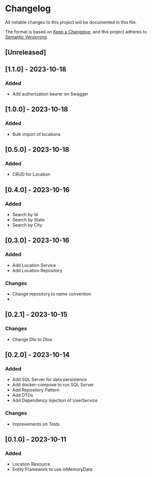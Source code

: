 ﻿# Changelog

All notable changes to this project will be documented in this file.

The format is based on [Keep a Changelog](https://keepachangelog.com/en/1.0.0/),
and this project adheres to [Semantic Versioning](https://semver.org/spec/v2.0.0.html).

## [Unreleased]


## [1.1.0] - 2023-10-18

### Added

- Add authorization bearer on Swagger

## [1.0.0] - 2023-10-18

### Added

- Bulk import of locations

## [0.5.0] - 2023-10-18

### Added

- CRUD for Location


## [0.4.0] - 2023-10-16

### Added

- Search by Id
- Search by State
- Search by City

## [0.3.0] - 2023-10-16

### Added

- Add Location Service
- Add Location Repository

### Changes

- Change repository to name convention
- 
## [0.2.1] - 2023-10-15

### Changes

- Change Dto to Dtos

## [0.2.0] - 2023-10-14

### Added

- Add SQL Server for data persistence
- Add docker-compose to run SQL Server
- Add Repository Pattern
- Add DTOs
- Add Dependency Injection of UserService

### Changes

- Improvements on Tests

## [0.1.0] - 2023-10-11

### Added

- Location Resource
- Entity Framework to use inMemoryData